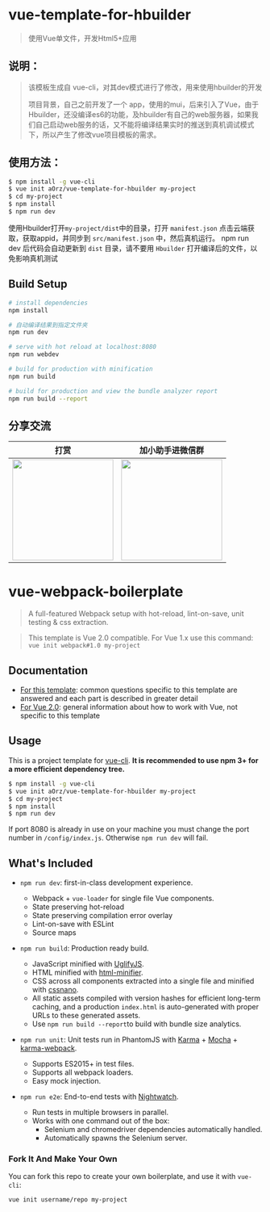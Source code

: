 # vue-template-for-hbuilder

> 使用Vue单文件，开发Html5+应用

## 说明：

> 该模板生成自 vue-cli，对其dev模式进行了修改，用来使用hbuilder的开发
>
> 项目背景，自己之前开发了一个 app，使用的mui，后来引入了Vue，由于Hbuilder，还没编译es6的功能，及hbuilder有自己的web服务器，如果我们自己启动web服务的话，又不能将编译结果实时的推送到真机调试模式下，所以产生了修改vue项目模板的需求。

## 使用方法：
``` bash
$ npm install -g vue-cli
$ vue init aOrz/vue-template-for-hbuilder my-project
$ cd my-project
$ npm install
$ npm run dev
```
使用Hbuilder打开`my-project/dist`中的目录，打开 `manifest.json` 点击云端获取，获取appid，并同步到 `src/manifest.json` 中，然后真机运行。
npm run dev 后代码会自动更新到 `dist` 目录，请不要用 `Hbuilder` 打开编译后的文件，以免影响真机测试
## Build Setup

``` bash
# install dependencies
npm install

# 自动编译结果到指定文件夹
npm run dev

# serve with hot reload at localhost:8080
npm run webdev

# build for production with minification
npm run build

# build for production and view the bundle analyzer report
npm run build --report
```
## 分享交流

打赏|加小助手进微信群
:---:|:---:
<img src="https://fddcn.cn/wp-content/uploads/2017/12/WechatIMG117.jpeg" width="200"/>  |  <img src="https://fddcn.cn/wp-content/uploads/2017/12/WechatIMG116.jpeg" width="200"/>

# vue-webpack-boilerplate

> A full-featured Webpack setup with hot-reload, lint-on-save, unit testing & css extraction.

> This template is Vue 2.0 compatible. For Vue 1.x use this command: `vue init webpack#1.0 my-project`

## Documentation

- [For this template](http://vuejs-templates.github.io/webpack): common questions specific to this template are answered and each part is described in greater detail
- [For Vue 2.0](http://vuejs.org/guide/): general information about how to work with Vue, not specific to this template

## Usage

This is a project template for [vue-cli](https://github.com/vuejs/vue-cli). **It is recommended to use npm 3+ for a more efficient dependency tree.**

``` bash
$ npm install -g vue-cli
$ vue init aOrz/vue-template-for-hbuilder my-project
$ cd my-project
$ npm install
$ npm run dev
```

If port 8080 is already in use on your machine you must change the port number in `/config/index.js`. Otherwise `npm run dev` will fail.

## What's Included

- `npm run dev`: first-in-class development experience.
  - Webpack + `vue-loader` for single file Vue components.
  - State preserving hot-reload
  - State preserving compilation error overlay
  - Lint-on-save with ESLint
  - Source maps

- `npm run build`: Production ready build.
  - JavaScript minified with [UglifyJS](https://github.com/mishoo/UglifyJS2).
  - HTML minified with [html-minifier](https://github.com/kangax/html-minifier).
  - CSS across all components extracted into a single file and minified with [cssnano](https://github.com/ben-eb/cssnano).
  - All static assets compiled with version hashes for efficient long-term caching, and a production `index.html` is auto-generated with proper URLs to these generated assets.
  - Use `npm run build --report`to build with bundle size analytics.

- `npm run unit`: Unit tests run in PhantomJS with [Karma](http://karma-runner.github.io/0.13/index.html) + [Mocha](http://mochajs.org/) + [karma-webpack](https://github.com/webpack/karma-webpack).
  - Supports ES2015+ in test files.
  - Supports all webpack loaders.
  - Easy mock injection.

- `npm run e2e`: End-to-end tests with [Nightwatch](http://nightwatchjs.org/).
  - Run tests in multiple browsers in parallel.
  - Works with one command out of the box:
    - Selenium and chromedriver dependencies automatically handled.
    - Automatically spawns the Selenium server.

### Fork It And Make Your Own

You can fork this repo to create your own boilerplate, and use it with `vue-cli`:

``` bash
vue init username/repo my-project
```
